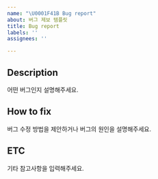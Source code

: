 ```yaml
---
name: "\U0001F41B Bug report"
about: 버그 제보 템플릿
title: Bug report
labels: ''
assignees: ''

---
```


## Description
어떤 버그인지 설명해주세요.

## How to fix
버그 수정 방법을 제안하거나 버그의 원인을 설명해주세요.

## ETC
기타 참고사항을 입력해주세요.
